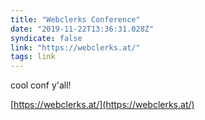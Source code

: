 ```yaml
---
title: "Webclerks Conference"
date: "2019-11-22T13:36:31.028Z"
syndicate: false
link: "https://webclerks.at/"
tags: link
---
```


cool conf y'all!

[https://webclerks.at/](https://webclerks.at/)